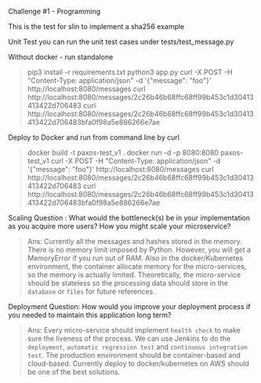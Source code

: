 Challenge #1 - Programming

This is the test for slin to implement a sha256 example

Unit Test
you can run the unit test cases under tests/test_message.py

Without docker - run standalone
> pip3 install -r requirements.txt
> python3 app.py
> curl -X POST -H "Content-Type: application/json" -d '{"message": "foo"}' http://localhost:8080/messages
> curl http://localhost:8080/messages/2c26b46b68ffc68ff99b453c1d30413413422d706483
> curl http://localhost:8080/messages/2c26b46b68ffc68ff99b453c1d30413413422d706483bfa0f98a5e886266e7ae

Deploy to Docker and run from command line by curl
> docker build -t paxos-test_v1 .
> docker run -d -p 8080:8080 paxos-test_v1
> curl -X POST -H "Content-Type: application/json" -d '{"message": "foo"}' http://localhost:8080/messages
> curl http://localhost:8080/messages/2c26b46b68ffc68ff99b453c1d30413413422d706483
> curl http://localhost:8080/messages/2c26b46b68ffc68ff99b453c1d30413413422d706483bfa0f98a5e886266e7ae

Scaling Question :​
What would the bottleneck(s) be in your implementation as you acquire more users? How you might scale your
microservice?
> Ans: Currently all the messages and hashes stored in the memory. There is no memory limit imposed by Python. 
However, you will get a MemoryError if you run out of RAM. Also in the docker/Kubernetes environment,
the container allocate memory for the micro-services, so the memory is actually limited. Theoretically, the 
micro-service should be stateless so the processing data should store in the `database` or `files` for future references.


Deployment Question:
How would you improve your deployment process if you needed to maintain this application long term?
> Ans: Every micro-service should implement `health check` to make sure the liveness of the process. We can use Jenkins 
to do the `deployment`, `automatic regression test` and `continuous integration test`. The production environment should 
be container-based and cloud-based.  Currently deploy to docker/kubernetes on AWS should be one of the best solutions.
